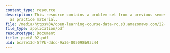 ```yaml
---
content_type: resource
description: This resource contains a problem set from a previous semester, provided
  as practice material.
file: /media/https%3A/open-learning-course-data-rc.s3.amazonaws.com/22-611j-introduction-to-plasma-physics-i-fall-2006/bca7e13d5f7bddcc9a36805098b93c44_pset8_02.pdf
file_type: application/pdf
resourcetype: Document
title: pset8_02.pdf
uid: bca7e13d-5f7b-ddcc-9a36-805098b93c44
---
```

